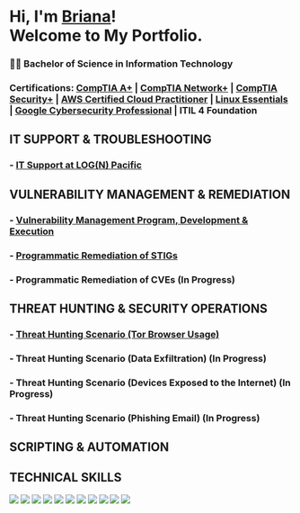 # Hi, I'm <a href="https://www.linkedin.com/in/brianalwillis/">Briana</a>!<br>Welcome to My Portfolio.

### 👩‍🎓 Bachelor of Science in Information Technology
### Certifications: [CompTIA A+](https://www.credly.com/earner/earned/badge/b053f3c0-6e80-4d2e-bb8c-f8f4f8172a40) | [CompTIA Network+](https://www.credly.com/earner/earned/badge/8ca33678-28c0-4119-b5b4-822a320eb803) | [CompTIA Security+](https://www.credly.com/earner/earned/badge/da5ce54c-26da-4b7e-849b-182c826863c5) | [AWS Certified Cloud Practitioner](https://www.credly.com/earner/earned/badge/6f187de9-6d92-4634-b4a7-d0c02943d1af) | [Linux Essentials](https://www.credly.com/earner/earned/badge/043dea14-3383-4b88-86bd-e26f7be1d630) | [Google Cybersecurity Professional](https://www.credly.com/earner/earned/badge/bbe5b941-760f-4552-803f-c85c04d2a9c9) | ITIL 4 Foundation

## IT SUPPORT & TROUBLESHOOTING

### - [IT Support at LOG(N) Pacific](https://docs.google.com/document/d/1WcZ9Qxq9uVz84WpdCy7kYp1DztAs-bsZckTrtxtLlHM/edit?tab=t.0)

## VULNERABILITY MANAGEMENT & REMEDIATION

### - [Vulnerability Management Program, Development & Execution](https://github.com/brianalwillis/vulnerability-management-program) 
### - [Programmatic Remediation of STIGs](https://github.com/brianalwillis/programmatic-vulnerability-remediation)
### - Programmatic Remediation of CVEs (In Progress)

## THREAT HUNTING & SECURITY OPERATIONS 

### - [Threat Hunting Scenario (Tor Browser Usage)](https://github.com/brianalwillis/threat-hunting-scenario-tor/blob/main/README.md)
### - Threat Hunting Scenario (__Data Exfiltration__) (In Progress)
### - Threat Hunting Scenario (Devices Exposed to the Internet) (In Progress)
### - Threat Hunting Scenario (Phishing Email) (In Progress)

## SCRIPTING & AUTOMATION


## TECHNICAL SKILLS

<img src="https://img.shields.io/badge/-tenable-242B75?logo=tenable&logoColor=white&style=flat"/> <img src="https://img.shields.io/badge/-microsoft_azure-0078D4?logo=microsoftazure&logoColor=white&style=flat"/> <img src="https://img.shields.io/badge/-microsoft_sentinel-5cb2f1?logo=microsoft_sentinel&logoColor=white&style=flat"/> <img src="https://img.shields.io/badge/-microsoft_defender-1087da?logo=microsoft_defender&logoColor=white&style=flat"/> <img src="https://img.shields.io/badge/-windows-0078d7?logo=windows&logoColor=white&style=flat"/> <img src="https://img.shields.io/badge/-Linux-FCC624?logo=linux&logoColor=white&style=flat"/> <img src="https://img.shields.io/badge/-Python-3776AB?logo=python&logoColor=white&style=flat"/> <img src="https://img.shields.io/badge/-powershell-5793fa?logo=powershell&logoColor=white&style=flat"/> <img src="https://img.shields.io/badge/-bash-4EAA25?logo=gnubash&logoColor=white&style=flat"/> <img src="https://img.shields.io/badge/-sql-5397dc?logo=sql&logoColor=white&style=flat"/> <img src="https://img.shields.io/badge/-kql-36336e?logo=kql&logoColor=white&style=flat"/>
